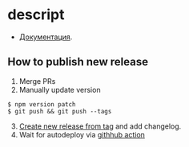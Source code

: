 # descript

  * [Документация](./docs).

## How to publish new release

1. Merge PRs
2. Manually update version
```shell
$ npm version patch
$ git push && git push --tags
```
3. [Create new release from tag](https://github.com/descript-org/descript3/tags) and add changelog.
4. Wait for autodeploy via [githhub action](https://github.com/descript-org/descript3/actions/workflows/npm-publish.yml)
